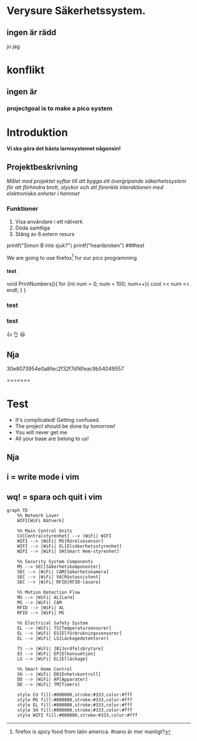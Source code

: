 # Verysure Säkerhetssystem.
## ingen är rädd
jo jag

# konflikt
## ingen är 
### projectgoal is to make a pico system

# Introduktion
**Vi ska göra det bästa larmsystemet någonsin!**

## Projektbeskrivning

*Målet med projektet syftar till att bygga ett övergripande säkerhetssystem för att förhindra brott, olyckor och att förenkla interaktionen med elektroniska enheter i hemmet*

### Funktioner
1. Visa användare i ett nätverk
2. Döda samtliga
3. Stäng av
6.extern resurs



printf("Simon B inte sjuk?")
printf("heartbroken")
###test

We are going to use firefox[^1] for our pico programming
[^1]: firefox is spicy food from latin america.
#nano är mer manligt?


#### test

void PrintNumbers(){
    for (int num = 0; num < 100; num++){
        cout << num << endl;
    }
}

### test


### test 
:thumbsup:
:ok_hand:
:smiley:


## Nja


30e8073954e0a8fec2f32f7d16feac9b54049557




=======

# Test
- It's complicated! Getting confused.
- The project should be done by tomorrow!
- You will never get me 
- All your base are belong to us!


## Nja
## i = write mode i vim
## wq! = spara och quit i vim

```mermaid
graph TD
    %% Network Layer
    WIFI[WiFi Nätverk]
    
    %% Main Control Units
    CU[Centralstyrenhet] --> |WiFi| WIFI
    WIFI --> |WiFi| MS[Rörelsesensor]
    WIFI --> |WiFi| EL[Elsäkerhetsstyrenhet]
    WIFI --> |WiFi| SH[Smart Hem-styrenhet]

    %% Security System Components
    MS --> SEC[Säkerhetskomponenter]
    SEC --> |WiFi| CAM[Säkerhetskamera]
    SEC --> |WiFi| VA[Röstassistent]
    SEC --> |WiFi| RFID[RFID-läsare]
    
    %% Motion Detection Flow
    MS --> |WiFi| AL[Larm]
    MS --> |WiFi| CAM
    RFID --> |WiFi| AL
    RFID --> |WiFi| MS
    
    %% Electrical Safety System
    EL --> |WiFi| TS[Temperatursensorer]
    EL --> |WiFi| ES[Elförbrukningssensorer]
    EL --> |WiFi| LS[Läckagedetektorer]
    
    TS --> |WiFi| JB[Jordfelsbrytare]
    ES --> |WiFi| EP[Elkonsumtion]
    LS --> |WiFi| EL[Elläckage]
    
    %% Smart Home Control
    SH --> |WiFi| DD[Enhetskontroll]
    DD --> |WiFi| AP[Apparater]
    DD --> |WiFi| TM[Timers]
    
    style CU fill:#000000,stroke:#333,color:#fff
    style MS fill:#000000,stroke:#333,color:#fff
    style EL fill:#000000,stroke:#333,color:#fff
    style SH fill:#000000,stroke:#333,color:#fff
    style WIFI fill:#000000,stroke:#333,color:#fff
```



